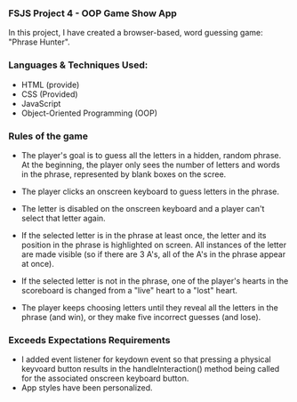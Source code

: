 ### FSJS Project 4 - OOP Game Show App
In this project, I have created a browser-based, word guessing game: "Phrase Hunter". 

### Languages & Techniques Used: 
- HTML (provide)
- CSS (Provided)
- JavaScript
- Object-Oriented Programming (OOP)

### Rules of the game
- The player's goal is to guess all the letters in a hidden, random phrase. At the beginning, the player only sees the number of letters and words in the phrase, represented by blank boxes on the scree.

- The player clicks an onscreen keyboard to guess letters in the phrase.

- The letter is disabled on the onscreen keyboard and a player can't select that letter again.

- If the selected letter is in the phrase at least once, the letter and its position in the phrase is highlighted on screen. All instances of the letter are made visible (so if there are 3 A's, all of the A's in the phrase appear at once).

- If the selected letter is not in the phrase, one of the player's hearts in the scoreboard is changed from a "live" heart to a "lost" heart.

- The player keeps choosing letters until they reveal all the letters in the phrase (and win), or they make five incorrect guesses (and lose).

### Exceeds Expectations Requirements
- I added event listener for keydown event so that pressing a physical keyvoard button results in the handleInteraction() method being called for the associated onscreen keyboard button.
- App styles have been personalized. 
